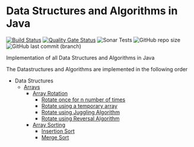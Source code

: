# Data Structures and Algorithms in Java
[![Build Status](https://travis-ci.org/snemmani/DSAlgo.svg?branch=master)](https://travis-ci.org/snemmani/DSAlgo) [![Quality Gate Status](https://sonarcloud.io/api/project_badges/measure?project=com.snemmani%3Adsalgo&metric=alert_status)](https://sonarcloud.io/dashboard?id=com.snemmani%3Adsalgo) 
![Sonar Tests](https://img.shields.io/sonar/tests/com.snemmani:dsalgo?compact_message&server=https%3A%2F%2Fsonarcloud.io) 
![GitHub repo size](https://img.shields.io/github/repo-size/snemmani/DSAlgo) 
![GitHub last commit (branch)](https://img.shields.io/github/last-commit/snemmani/DSAlgo/master)

Implementation of all Data Structures and Algorithms in Java

The Datastructures and Algorithms are implemented in the following order
* Data Structures
  * [Arrays](./src/main/java/com/snemmani/dsalgo/ds/arrays)
    * [Array Rotation](./src/main/java/com/snemmani/dsalgo/ds/arrays/rotation)
      * [Rotate once for n number of times](./src/main/java/com/snemmani/dsalgo/ds/arrays/rotation/OneAtATimeRotator.java)
      * [Rotate using a temporary array](./src/main/java/com/snemmani/dsalgo/ds/arrays/rotation/ArrayRotatorUsingTempArray.java)
      * [Rotate using Juggling Algorithm](./src/main/java/com/snemmani/dsalgo/ds/arrays/rotation/JugglingRotator.java)
      * [Rotate using Reversal Algorithm](./src/main/java/com/snemmani/dsalgo/ds/arrays/rotation/ReversalArrayRotator.java)
    * [Array Sorting](./src/main/java/com/snemmani/dsalgo/ds/arrays/sorting)
      * [Insertion Sort](./src/main/java/com/snemmani/dsalgo/ds/arrays/sorting/InsertionSort.java)
      * [Merge Sort](./src/main/java/com/snemmani/dsalgo/ds/arrays/sorting/MergeSort.java)
        
